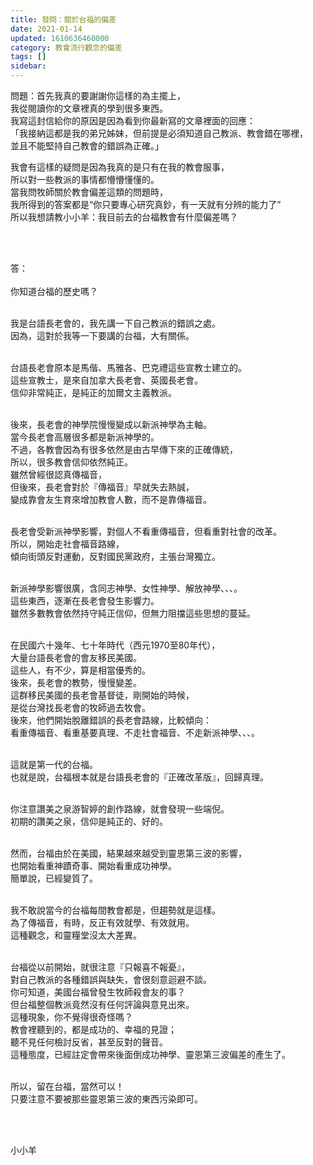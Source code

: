 ```yaml
---
title: 發問：關於台福的偏差
date: 2021-01-14
updated: 1610636460000
category: 教會流行觀念的偏差
tags: []
sidebar: 
---
```


<p>問題：首先我真的要謝謝你這樣的為主擺上，<br/>
我從閱讀你的文章裡真的學到很多東西。<br/>
我寫這封信給你的原因是因為看到你最新寫的文章裡面的回應：<br/>
「我接納這都是我的弟兄姊妹，但前提是必須知道自己教派、教會錯在哪裡，<br/>
並且不能堅持自己教會的錯誤為正確。」</p>
<p>我會有這樣的疑問是因為我真的是只有在我的教會服事，<br/>
所以對一些教派的事情都懵懵懂懂的。<br/>
當我問牧師關於教會偏差這類的問題時，<br/>
我所得到的答案都是“你只要專心研究真鈔，有一天就有分辨的能力了”<br/>
所以我想請教小小羊：我目前去的台福教會有什麼偏差嗎？</p>
<p> </p>
<p><br/>
答：<br/>
 <br/>
你知道台福的歷史嗎？</p>
<p><br/>
我是台語長老會的，我先講一下自己教派的錯誤之處。<br/>
因為，這對於我等一下要講的台福，大有關係。</p>
<p><br/>
台語長老會原本是馬偕、馬雅各、巴克禮這些宣教士建立的。<br/>
這些宣教士，是來自加拿大長老會、英國長老會。<br/>
信仰非常純正，是純正的加爾文主義教派。</p>
<p><br/>
後來，長老會的神學院慢慢變成以新派神學為主軸。<br/>
當今長老會高層很多都是新派神學的。<br/>
不過，各教會因為有很多依然是由古早傳下來的正確傳統，<br/>
所以，很多教會信仰依然純正。<br/>
雖然曾經很認真傳福音，<br/>
但後來，長老會對於『傳福音』早就失去熱誠，<br/>
變成靠會友生育來增加教會人數，而不是靠傳福音。</p>
<p><br/>
長老會受新派神學影響，對個人不看重傳福音，但看重對社會的改革。<br/>
所以，開始走社會福音路線，<br/>
傾向街頭反對運動，反對國民黨政府，主張台灣獨立。<br/>
 </p>
<p>新派神學影響很廣，含同志神學、女性神學、解放神學、、、。<br/>
這些東西，逐漸在長老會發生影響力。<br/>
雖然多數教會依然持守純正信仰，但無力阻擋這些思想的蔓延。</p>
<p><br/>
在民國六十幾年、七十年時代（西元1970至80年代），<br/>
大量台語長老會的會友移民美國。<br/>
這些人，有不少，算是相當優秀的。<br/>
後來，長老會的教勢，慢慢變差。<br/>
這群移民美國的長老會基督徒，剛開始的時候，<br/>
是從台灣找長老會的牧師過去牧會。<br/>
後來，他們開始脫離錯誤的長老會路線，比較傾向：<br/>
看重傳福音、看重基要真理、不走社會福音、不走新派神學、、、。</p>
<p><br/>
這就是第一代的台福。<br/>
也就是說，台福根本就是台語長老會的『正確改革版』，回歸真理。</p>
<p><br/>
你注意讚美之泉游智婷的創作路線，就會發現一些端倪。<br/>
初期的讚美之泉，信仰是純正的、好的。</p>
<p><br/>
然而，台福由於在美國，結果越來越受到靈恩第三波的影響，<br/>
也開始看重神蹟奇事、開始看重成功神學。<br/>
簡單說，已經變質了。</p>
<p><br/>
我不敢說當今的台福每間教會都是，但趨勢就是這樣。<br/>
為了傳福音，有時，反正有效就學、有效就用。<br/>
這種觀念，和靈糧堂沒太大差異。</p>
<p><br/>
台福從以前開始，就很注意『只報喜不報憂』，<br/>
對自己教派的各種錯誤與缺失，會很刻意迴避不談。<br/>
你可知道，美國台福曾發生牧師殺會友的事？<br/>
但台福整個教派竟然沒有任何評論與意見出來。<br/>
這種現象，你不覺得很奇怪嗎？<br/>
教會裡聽到的，都是成功的、幸福的見證；<br/>
聽不見任何檢討反省，甚至反對的聲音。<br/>
這種態度，已經註定會帶來後面倒成功神學、靈恩第三波偏差的產生了。<br/>
 </p>
<p>所以，留在台福，當然可以！<br/>
只要注意不要被那些靈恩第三波的東西污染即可。</p>
<p> </p>
<p><br/>
小小羊</p>
